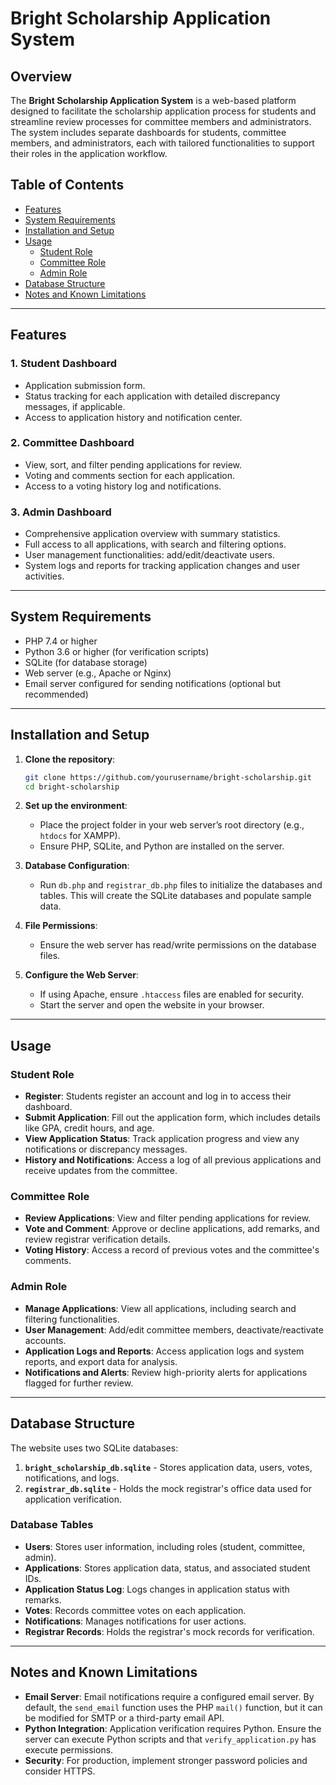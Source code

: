 # Bright Scholarship Application System

## Overview

The **Bright Scholarship Application System** is a web-based platform designed to facilitate the scholarship application process for students and streamline review processes for committee members and administrators. The system includes separate dashboards for students, committee members, and administrators, each with tailored functionalities to support their roles in the application workflow.

## Table of Contents

- [Features](#features)
- [System Requirements](#system-requirements)
- [Installation and Setup](#installation-and-setup)
- [Usage](#usage)
  - [Student Role](#student-role)
  - [Committee Role](#committee-role)
  - [Admin Role](#admin-role)
- [Database Structure](#database-structure)
- [Notes and Known Limitations](#notes-and-known-limitations)

---

## Features

### 1. Student Dashboard
- Application submission form.
- Status tracking for each application with detailed discrepancy messages, if applicable.
- Access to application history and notification center.

### 2. Committee Dashboard
- View, sort, and filter pending applications for review.
- Voting and comments section for each application.
- Access to a voting history log and notifications.

### 3. Admin Dashboard
- Comprehensive application overview with summary statistics.
- Full access to all applications, with search and filtering options.
- User management functionalities: add/edit/deactivate users.
- System logs and reports for tracking application changes and user activities.

---

## System Requirements

- PHP 7.4 or higher
- Python 3.6 or higher (for verification scripts)
- SQLite (for database storage)
- Web server (e.g., Apache or Nginx)
- Email server configured for sending notifications (optional but recommended)

---

## Installation and Setup

1. **Clone the repository**:
   ```bash
   git clone https://github.com/yourusername/bright-scholarship.git
   cd bright-scholarship
   ```

2. **Set up the environment**:
   - Place the project folder in your web server’s root directory (e.g., `htdocs` for XAMPP).
   - Ensure PHP, SQLite, and Python are installed on the server.

3. **Database Configuration**:
   - Run `db.php` and `registrar_db.php` files to initialize the databases and tables. This will create the SQLite databases and populate sample data.

4. **File Permissions**:
   - Ensure the web server has read/write permissions on the database files.

5. **Configure the Web Server**:
   - If using Apache, ensure `.htaccess` files are enabled for security.
   - Start the server and open the website in your browser.

---

## Usage

### Student Role
- **Register**: Students register an account and log in to access their dashboard.
- **Submit Application**: Fill out the application form, which includes details like GPA, credit hours, and age.
- **View Application Status**: Track application progress and view any notifications or discrepancy messages.
- **History and Notifications**: Access a log of all previous applications and receive updates from the committee.

### Committee Role
- **Review Applications**: View and filter pending applications for review.
- **Vote and Comment**: Approve or decline applications, add remarks, and review registrar verification details.
- **Voting History**: Access a record of previous votes and the committee's comments.

### Admin Role
- **Manage Applications**: View all applications, including search and filtering functionalities.
- **User Management**: Add/edit committee members, deactivate/reactivate accounts.
- **Application Logs and Reports**: Access application logs and system reports, and export data for analysis.
- **Notifications and Alerts**: Review high-priority alerts for applications flagged for further review.

---

## Database Structure

The website uses two SQLite databases:
1. **`bright_scholarship_db.sqlite`** - Stores application data, users, votes, notifications, and logs.
2. **`registrar_db.sqlite`** - Holds the mock registrar's office data used for application verification.

### Database Tables

- **Users**: Stores user information, including roles (student, committee, admin).
- **Applications**: Stores application data, status, and associated student IDs.
- **Application Status Log**: Logs changes in application status with remarks.
- **Votes**: Records committee votes on each application.
- **Notifications**: Manages notifications for user actions.
- **Registrar Records**: Holds the registrar's mock records for verification.

---

## Notes and Known Limitations

- **Email Server**: Email notifications require a configured email server. By default, the `send_email` function uses the PHP `mail()` function, but it can be modified for SMTP or a third-party email API.
- **Python Integration**: Application verification requires Python. Ensure the server can execute Python scripts and that `verify_application.py` has execute permissions.
- **Security**: For production, implement stronger password policies and consider HTTPS.
